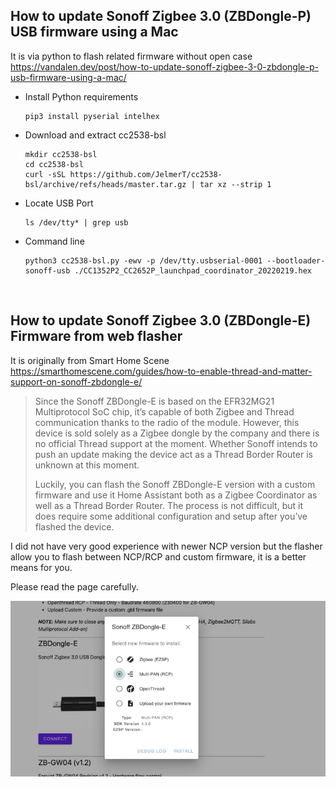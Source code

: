 ## How to update Sonoff Zigbee 3.0 (ZBDongle-P) USB firmware using a Mac
It is via python to flash related firmware without open case
   https://vandalen.dev/post/how-to-update-sonoff-zigbee-3-0-zbdongle-p-usb-firmware-using-a-mac/
   - Install Python requirements
      ```shell
      pip3 install pyserial intelhex
      ```
   - Download and extract cc2538-bsl
      ```shell
      mkdir cc2538-bsl
      cd cc2538-bsl
      curl -sSL https://github.com/JelmerT/cc2538-bsl/archive/refs/heads/master.tar.gz | tar xz --strip 1
      ```
   - Locate USB Port
      ```shell
      ls /dev/tty* | grep usb
      ```
   - Command line
      ```shell
      python3 cc2538-bsl.py -ewv -p /dev/tty.usbserial-0001 --bootloader-sonoff-usb ./CC1352P2_CC2652P_launchpad_coordinator_20220219.hex
      ```
<br />

## How to update Sonoff Zigbee 3.0 (ZBDongle-E) Firmware from web flasher
It is originally from Smart Home Scene https://smarthomescene.com/guides/how-to-enable-thread-and-matter-support-on-sonoff-zbdongle-e/

>Since the Sonoff ZBDongle-E is based on the EFR32MG21 Multiprotocol SoC chip, it’s capable of both Zigbee and Thread communication thanks to the radio of the module. However, this device is sold solely as a Zigbee dongle by the company and there is no official Thread support at the moment. Whether Sonoff intends to push an update making the device act as a Thread Border Router is unknown at this moment.
>
>Luckily, you can flash the Sonoff ZBDongle-E version with a custom firmware and use it Home Assistant both as a Zigbee Coordinator as well as a Thread Border Router. The process is not difficult, but it does require some additional configuration and setup after you’ve flashed the device.

I did not have very good experience with newer NCP version but the flasher allow you to flash between NCP/RCP and custom firmware, it is a better means for you.

Please read the page carefully. 

![flasher](https://github.com/jomud9/homeassistant_howto/blob/2ecd3083ce6cee8ef2280150d9054bc3f9bbae7e/images/firmwareflasher.jpg)
